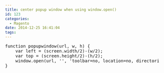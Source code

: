 ```yaml
---
title: center popup window when using window.open()
id: 123
categories:
  - Magento
date: 2014-12-25 16:41:04
tags:
---
```


<pre class="lang:js decode:true ">function popupwindow(url, w, h) {
	var left = (screen.width/2)-(w/2);
	var top = (screen.height/2)-(h/2);
	window.open(url, '', 'toolbar=no, location=no, directories=no, status=no, menubar=no, scrollbars=no, resizable=no, copyhistory=no, width='+w+', height='+h+', top='+top+', left='+left);
}</pre>
&nbsp;